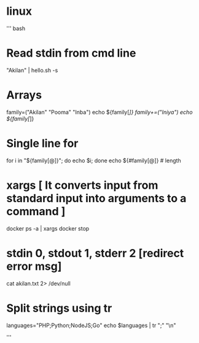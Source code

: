 # linux

''' bash
# Read stdin from cmd line
"Akilan" | hello.sh -s
 
# Arrays
family=("Akilan" "Pooma" "Inba")
echo ${family[*]}
family+=("Iniya")
echo ${family[*]}

# Single line for
for i in "${family[@]}"; do echo $i; done
echo ${#family[@]} # length

# xargs [ It converts input from standard input into arguments to a command ]
docker ps -a | xargs docker stop

# stdin 0, stdout 1, stderr 2 [redirect error msg]
cat akilan.txt 2> /dev/null

# Split strings using tr
languages="PHP;Python;NodeJS;Go"
echo $languages | tr ";" "\n"

'''
